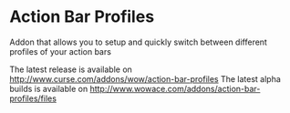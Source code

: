 Action Bar Profiles
===================

Addon that allows you to setup and quickly switch between different profiles of your action bars

The latest release is available on http://www.curse.com/addons/wow/action-bar-profiles
The latest alpha builds is available on http://www.wowace.com/addons/action-bar-profiles/files
